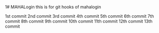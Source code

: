 1# MAHALogin
this is for git hooks  of mahalogin

1st commit
2nd commit
3rd commit
4th commit
5th commit
6th commit
7th commit
8th commit
9th commit
10th commit
11th commit
12th commit
13th commit
